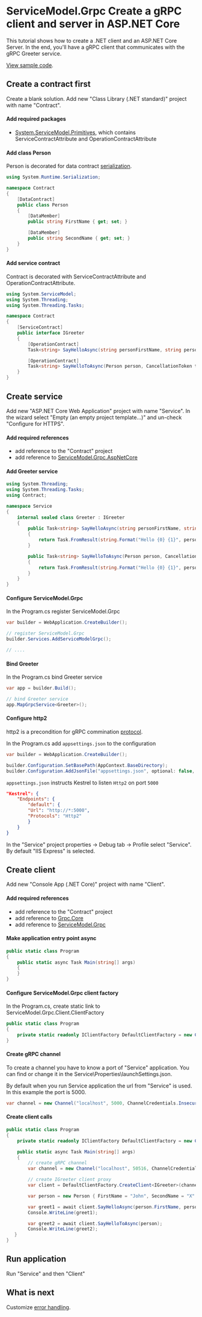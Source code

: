 # ServiceModel.Grpc Create a gRPC client and server in ASP.NET Core

This tutorial shows how to create a .NET client and an ASP.NET Core Server.
In the end, you'll have a gRPC client that communicates with the gRPC Greeter service.

[View sample code](https://github.com/max-ieremenko/ServiceModel.Grpc/tree/master/Examples/CreateClientAndServerASPNETCore).

## Create a contract first

Create a blank solution. Add new "Class Library (.NET standard)" project with name "Contract".

#### Add required packages

- [System.ServiceModel.Primitives](https://www.nuget.org/packages/System.ServiceModel.Primitives/), which contains ServiceContractAttribute and OperationContractAttribute

#### Add class Person

Person is decorated for data contract [serialization](https://docs.microsoft.com/en-us/dotnet/framework/wcf/samples/datacontractserializer-sample).

``` c#
using System.Runtime.Serialization;

namespace Contract
{
    [DataContract]
    public class Person
    {
        [DataMember]
        public string FirstName { get; set; }

        [DataMember]
        public string SecondName { get; set; }
    }
}
```

#### Add service contract

Contract is decorated with ServiceContractAttribute and OperationContractAttribute.

``` c#
using System.ServiceModel;
using System.Threading;
using System.Threading.Tasks;

namespace Contract
{
    [ServiceContract]
    public interface IGreeter
    {
        [OperationContract]
        Task<string> SayHelloAsync(string personFirstName, string personSecondName, CancellationToken token = default);

        [OperationContract]
        Task<string> SayHelloToAsync(Person person, CancellationToken token = default);
    }
}
```

## Create service

Add new "ASP.NET Core Web Application" project with name "Service".
In the wizard select "Empty (an empty project template...)" and un-check "Configure for HTTPS".

#### Add required references

- add reference to the "Contract" project
- add reference to [ServiceModel.Grpc.AspNetCore](https://www.nuget.org/packages/ServiceModel.Grpc.AspNetCore/)

#### Add Greeter service

``` c#
using System.Threading;
using System.Threading.Tasks;
using Contract;

namespace Service
{
    internal sealed class Greeter : IGreeter
    {
        public Task<string> SayHelloAsync(string personFirstName, string personSecondName, CancellationToken token)
        {
            return Task.FromResult(string.Format("Hello {0} {1}", personFirstName, personSecondName));
        }

        public Task<string> SayHelloToAsync(Person person, CancellationToken token)
        {
            return Task.FromResult(string.Format("Hello {0} {1}", person.FirstName, person.SecondName));
        }
    }
}
```

#### Configure ServiceModel.Grpc

In the Program.cs register ServiceModel.Grpc

``` c#
var builder = WebApplication.CreateBuilder();

// register ServiceModel.Grpc
builder.Services.AddServiceModelGrpc();

// ....
```

#### Bind Greeter

In the Program.cs bind Greeter service

``` c#
var app = builder.Build();

// bind Greeter service
app.MapGrpcService<Greeter>();
```

#### Configure http2

http2 is a precondition for gRPC commination [protocol](https://github.com/grpc/grpc/blob/master/doc/PROTOCOL-HTTP2.md).

In the Program.cs add `appsettings.json` to the configuration

``` c#
var builder = WebApplication.CreateBuilder();

builder.Configuration.SetBasePath(AppContext.BaseDirectory);
builder.Configuration.AddJsonFile("appsettings.json", optional: false, reloadOnChange: false);
```

`appsettings.json` instructs Kestrel to listen `Http2` on port `5000`

``` json
"Kestrel": {
    "Endpoints": {
        "default": {
        "Url": "http://*:5000",
        "Protocols": "Http2"
        }
    }
}
```

In the "Service" project properties -> Debug tab -> Profile select "Service".
By default "IIS Express" is selected.

## Create client

Add new "Console App (.NET Core)" project with name "Client".

#### Add required references

- add reference to the "Contract" project
- add reference to [Grpc.Core](https://www.nuget.org/packages/Grpc.Core/)
- add reference to [ServiceModel.Grpc](https://www.nuget.org/packages/ServiceModel.Grpc/)

#### Make application entry point async

``` c#
public static class Program
{
    public static async Task Main(string[] args)
    {
    }
}
```

#### Configure ServiceModel.Grpc client factory

In the Program.cs, create static link to ServiceModel.Grpc.Client.ClientFactory

``` c#
public static class Program
{
    private static readonly IClientFactory DefaultClientFactory = new ClientFactory();
}
```

#### Create gRPC channel

To create a channel you have to know a port of "Service" application.
You can find or change it in the Service\Properties\launchSettings.json.

By default when you run Service application the url from "Service" is used.
In this example the port is 5000.

``` c#
var channel = new Channel("localhost", 5000, ChannelCredentials.Insecure);
```

#### Create client calls

``` c#
public static class Program
{
    private static readonly IClientFactory DefaultClientFactory = new ClientFactory();

    public static async Task Main(string[] args)
    {
        // create gRPC channel
        var channel = new Channel("localhost", 50516, ChannelCredentials.Insecure);

        // create IGreeter client proxy
        var client = DefaultClientFactory.CreateClient<IGreeter>(channel);

        var person = new Person { FirstName = "John", SecondName = "X" };

        var greet1 = await client.SayHelloAsync(person.FirstName, person.SecondName);
        Console.WriteLine(greet1);

        var greet2 = await client.SayHelloToAsync(person);
        Console.WriteLine(greet2);
   }
}
```

## Run application

Run "Service" and then "Client"

## What is next

Customize [error handling](global-error-handling.md).